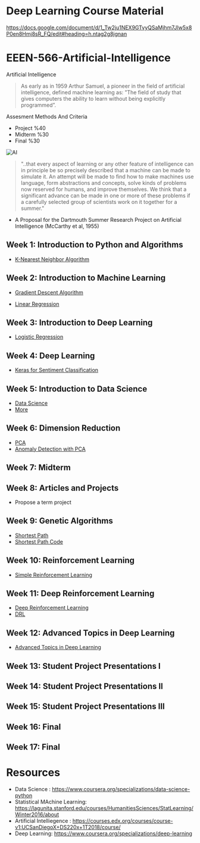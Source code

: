
# Deep Learning Course Material
https://docs.google.com/document/d/1_Tw2ju1NEX9GTvyQSaMjhm7JIw5x8P0en8Hmj8sR_FQ/edit#heading=h.ntag2g8jgnan

# EEEN-566-Artificial-Intelligence
Artificial Intelligence

> As early as in 1959 Arthur Samuel, a pioneer in the field of artificial intelligence, defined
machine learning as: ”The field of study that gives computers the ability to learn without
being explicitly programmed”.

Assesment Methods And Criteria
 - Project %40
 - Midterm %30
 - Final %30


![AI](https://miro.medium.com/max/2800/0*RQPrQvkZNDJOGI1t)



> "..that every aspect of learning or any other feature of intelligence can in principle be so precisely described that a machine can be made to simulate it. An attempt will be made to find how to make machines use language, form abstractions and concepts, solve kinds of problems now reserved for humans, and improve themselves. We think that a significant advance can be made in one or more of these problems if a carefully selected group of scientists work on it together for a summer."
- A Proposal for the Dartmouth Summer Research Project on Artificial Intelligence (McCarthy et al, 1955)


## Week 1: Introduction to Python and Algorithms

  - [K-Nearest Neighbor Algorithm](https://colab.research.google.com/drive/1QXbDthLa_597F65lMUku98TFL8rXLD2j)
  
## Week 2: Introduction to Machine Learning

 - [Gradient Descent Algorithm](https://colab.research.google.com/drive/1pjWtFrP-p_QXl92DY6f6HIx8Yz7Ko8uq)
  
 - [Linear Regression](https://nbviewer.jupyter.org/github/uzay00/KaVe-Egitim/blob/master/YapayOgrenme/LineerRegresyon/LineerRegresyon.ipynb)
 
 ## Week 3: Introduction to Deep Learning
 
  - [Logistic Regression](https://github.com/uzay00/CMPE373/tree/master/2019/Lecture7%20-%20Logistic%20Regression)
 
 ## Week 4: Deep Learning
 
 - [Keras for Sentiment Classification](https://colab.research.google.com/drive/1D3MntzBQqROvZXuMtt5PCNH4eZmxN4LK)
 
 ## Week 5: Introduction to Data Science
 
 - [Data Science](https://github.com/uzay00/CMPE251)
 - [More](https://github.com/uzay00/KaVe-Egitim/tree/master/VeriBilimi)
 
 ## Week 6: Dimension Reduction
 
  - [PCA](https://nbviewer.jupyter.org/github/uzay00/KaVe-Egitim/blob/master/YapayOgrenme/PCA/PCA%20-%20Temel%20Bileşen%20Analizi.ipynb) 
  - [Anomaly Detection with PCA](https://nbviewer.jupyter.org/github/uzay00/KaVe-Egitim/blob/master/YapayOgrenme/PCA/PCA%20ile%20Anomali%20Tespiti.ipynb)
  
  
 ## Week 7: Midterm
 
 ## Week 8: Articles and Projects
  - Propose a term project
  
 ## Week 9: Genetic Algorithms
  - [Shortest Path](https://github.com/uzay00/CMPE373/tree/master/2019/Lecture%203%20-%20Shortest%20Path%20with%20Genetic%20Algorithm)
  - [Shortest Path Code](https://colab.research.google.com/drive/1GVyqyV7Cr-4dS-PtCwuI8oq-IEZWxQqW)
 
 ## Week 10: Reinforcement Learning 
  - [Simple Reinforcement Learning](https://github.com/uzay00/CMPE373/tree/master/2019/Lecture8%20-%20Reinforcement%20Learning)
  
 ## Week 11: Deep Reinforcement Learning 
 - [Deep Reinforcement Learning](https://github.com/uzay00/CMPE373/blob/master/2019/Lecture%2010%20-%20Revıew/UzayCetin_KaVe2019.pdf)
 - [DRL](https://github.com/uzay00/KaVe-Egitim/tree/master/DerinOgrenme/Reinforcement%20Learning)
 
 ## Week 12: Advanced Topics in Deep Learning
 - [Advanced Topics in Deep Learning](https://github.com/uzay00/KaVe-Egitim/tree/master/DerinOgrenme)
 
 ## Week 13: Student Project Presentations I
 
 ## Week 14: Student Project Presentations II
 
 ## Week 15: Student Project Presentations III
 
 ## Week 16: Final
 
 ## Week 17: Final
 
 
 # Resources
 
  
 - Data Science :  https://www.coursera.org/specializations/data-science-python
 - Statistical MAchine Learning: https://lagunita.stanford.edu/courses/HumanitiesSciences/StatLearning/Winter2016/about
 - Artificial Intelliegence : https://courses.edx.org/courses/course-v1:UCSanDiegoX+DS220x+1T2018/course/
 - Deep Learning: https://www.coursera.org/specializations/deep-learning
 
